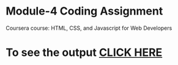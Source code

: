 

# Module-4 Coding Assignment

Coursera course: HTML, CSS, and Javascript for Web Developers

# To see the output [CLICK HERE](https://github.com/tobi-ik/Solutions-HTML-CSS-Javascript/blob/master/Assignments/module-4/index.html)

